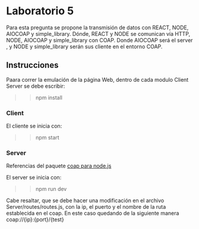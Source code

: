 # Laboratorio 5
Para esta pregunta se propone la transmisión de datos con REACT, NODE, AIOCOAP y simple_library. Dónde, REACT y NODE se comunican vía HTTP, NODE, AIOCOAP y simple_library con COAP. Donde AIOCOAP será el server , y NODE y simple_library serán sus cliente en el entorno COAP.

## Instrucciones
Paara correr la emulación de la página Web, dentro de cada modulo Client Server se debe escribir:
>> npm install

### Client
El cliente se inicia con:
>> npm start


### Server
Referencias del paquete [coap para node.js](https://github.com/AlCalzone/node-coap-client)


El server se inicia con:
>> npm run dev

Cabe resaltar, que se debe hacer una modificación en el archivo Server/routes/routes.js, con la ip, el puerto y el nombre de la ruta establecida en el coap. En este caso quedando de la siguiente manera coap://{ip}:{port}/{test}
